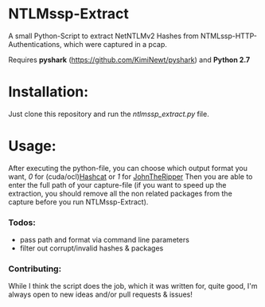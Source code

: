 # NTLMssp-Extract
A small Python-Script to extract NetNTLMv2 Hashes from NTMLssp-HTTP-Authentications, which were captured in a pcap.

Requires **pyshark** (https://github.com/KimiNewt/pyshark) and **Python 2.7**

# Installation:
Just clone this repository and run the *ntlmssp_extract.py*  file.

# Usage:
After executing the python-file, you can choose which output format you want, *0* for (cuda/ocl)[Hashcat](https://hashcat.net/hashcat/) or *1* for [JohnTheRipper](http://www.openwall.com/john/)
Then you are able to enter the full path of your capture-file (if you want to speed up the extraction, you should remove all the non related packages from the capture before you run NTLMssp-Extract).
    
### Todos:
 *	pass path and format via command line parameters
 * filter out corrupt/invalid hashes & packages


### Contributing:
While I think the script does the job, which it was written for, quite good, I'm always open to new ideas and/or pull requests & issues!
